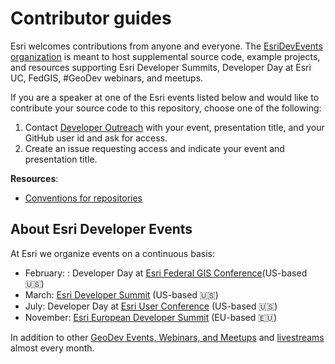 # Contributor guides

Esri welcomes contributions from anyone and everyone. The [EsriDevEvents organization](https://github.com/EsriDevEvents?type=source) is meant to host supplemental source code, example projects, and resources supporting Esri Developer Summits, Developer Day at Esri UC, FedGIS, #GeoDev webinars, and meetups.

If you are a speaker at one of the Esri events listed below and would like to contribute your source code to this repository, choose one of the following:

1. Contact [Developer Outreach](mailto:DeveloperOutreach@esri.com) with your event, presentation title, and your GitHub user id and ask for access.
2. Create an issue requesting access and indicate your event and presentation title.

**Resources**:

* [Conventions for repositories](./conventions.md)

## About Esri Developer Events

At Esri we organize events on a continuous basis:

* February: : Developer Day at [Esri Federal GIS Conference](https://www.esri.com/en-us/about/events/federal-gis-conference/overview)(US-based 🇺🇸) 
* March: [Esri Developer Summit](https://www.esri.com/en-us/about/events/devsummit/overview) (US-based 🇺🇸) 
* July: Developer Day at [Esri User Conference](https://www.esri.com/en-us/about/events/uc/) (US-based 🇺🇸) 
* November: [Esri European Developer Summit](https://www.esri.com/en-us/about/events/devsummit-europe/) (EU-based 🇪🇺)

In addition to other [GeoDev Events, Webinars, and Meetups](https://www.esri.com/en-us/arcgis/products/develop-with-arcgis/events) and [livestreams](https://www.youtube.com/@EsriDevs/streams) almost every month.
